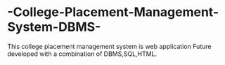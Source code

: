 # -College-Placement-Management-System-DBMS-
This college placement management system is web application Future developed with a combination of DBMS,SQL,HTML.
